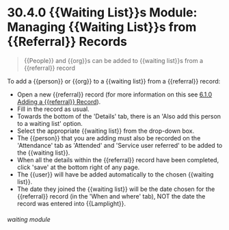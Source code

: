 # 30.4.0 {{Waiting List}}s Module: Managing {{Waiting List}}s from {{Referral}} Records

> {{People}} and {{org}}s can be added to {{waiting list}}s from a {{referral}} record 

To add a {{person}} or {{org}} to a {{waiting list}} from a {{referral}} record:

- Open a new {{referral}} record (for more information on this see [6.1.0 Adding a {{referral}} Record](/help/index/p/6.1.0)). 
- Fill in the record as usual. 
- Towards the bottom of the 'Details' tab, there is an 'Also add this person to a waiting list' option. 
- Select the appropriate {{waiting list}} from the drop-down box. 
- The {{person}} that you are adding must also be recorded on the 'Attendance' tab as 'Attended' and 'Service user referred' to be added to the {{waiting list}}.
- When all the details within the {{referral}} record have been completed, click 'save' at the bottom right of any page.
- The {{user}} will have be added automatically to the chosen {{waiting list}}. 
- The date they joined the {{waiting list}} will be the date chosen for the {{referral}} record (in the 'When and where' tab), NOT the date the record was entered into {{Lamplight}}. 


###### waiting module

